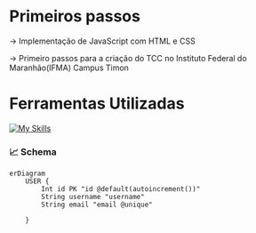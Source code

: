 # Primeiros passos

-> Implementação de JavaScript com HTML e CSS

-> Primeiro passos para a criação do TCC no Instituto Federal do Maranhão(IFMA) Campus Timon

# Ferramentas Utilizadas

[![My Skills](https://skillicons.dev/icons?i=docker,express,nodejs,js,prisma,git,npm,vscode)](https://skillicons.dev)

### 📈 Schema <br>
```mermaid
erDiagram
    USER {
        Int id PK "id @default(autoincrement())"
        String username "username"
        String email "email @unique"
       
    }
